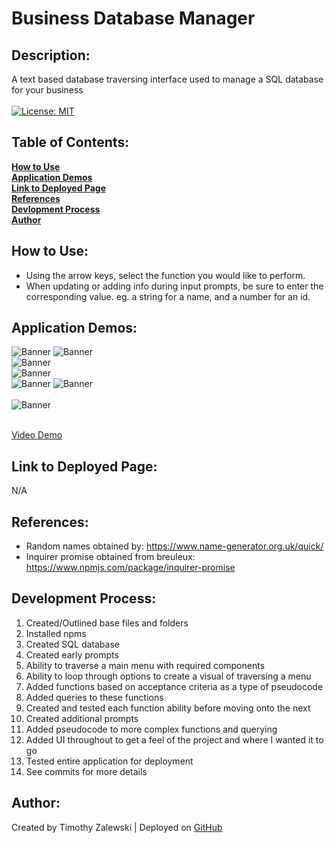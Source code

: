 # Business Database Manager

## Description:
A text based database traversing interface used to manage a SQL database for your business <br /> <br />
[![License: MIT](https://img.shields.io/badge/License-MIT-yellow.svg)](https://opensource.org/licenses/MIT)

## Table of Contents:

  **[How to Use](#how-to-use)** <br />
  **[Application Demos](#application-demos)** <br />
  **[Link to Deployed Page](#link-to-deployed-page)** <br />
  **[References](#references)** <br />
  **[Devlopment Process](#development-process)** <br />
  **[Author](#author)** <br />

## How to Use: 
* Using the arrow keys, select the function you would like to perform. <br />
* When updating or adding info during input prompts, be sure to enter the corresponding value. eg. a string for a name, and a number for an id. <br />

## Application Demos:
![Banner](./demos/addDepartment.png) 
![Banner](./demos/schemaSQL.png) <br />
![Banner](./demos/seedsSQL.png) <br />
![Banner](./demos/querySQL.png) <br />
![Banner](./demos/duplicateEntry.png)
![Banner](./demos/successEntry.png) <br /><br />
![Banner](./demos/demo_MenuTraversing.gif) <br /><br />

<a href="https://drive.google.com/file/d/1ER0fxBZR-AWbTQCpgRpzzpF0j6t6MruO/view">Video Demo</a>

## Link to Deployed Page:
N/A

## References:
* Random names obtained by: https://www.name-generator.org.uk/quick/ <br />
* Inquirer promise obtained from breuleux: https://www.npmjs.com/package/inquirer-promise

## Development Process:
1. Created/Outlined base files and folders <br />
2. Installed npms <br />
3. Created SQL database <br />
4. Created early prompts <br />
5. Ability to traverse a main menu with required components <br />
6. Ability to loop through options to create a visual of traversing a menu <br />
7. Added functions based on acceptance criteria as a type of pseudocode <br />
8. Added queries to these functions <br />
9. Created and tested each function ability before moving onto the next <br />
10. Created additional prompts <br />
11. Added pseudocode to more complex functions and querying <br />
12. Added UI throughout to get a feel of the project and where I wanted it to go <br />
13. Tested entire application for deployment <br />
14. See commits for more details <br />

## Author:
Created by Timothy Zalewski | Deployed on [GitHub](https://github.com/Tim-Zebra)
